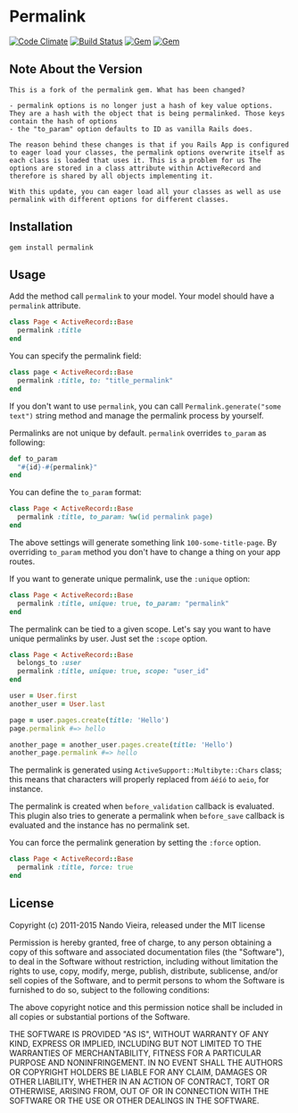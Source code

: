 # Permalink

[![Code Climate](https://codeclimate.com/github/fnando/permalink.png)](https://codeclimate.com/github/fnando/permalink)
[![Build Status](https://travis-ci.org/fnando/permalink.svg)](https://travis-ci.org/fnando/permalink)
[![Gem](https://img.shields.io/gem/v/permalink.svg)](https://rubygems.org/gems/permalink)
[![Gem](https://img.shields.io/gem/dt/permalink.svg)](https://rubygems.org/gems/permalink)


## Note About the Version

    This is a fork of the permalink gem. What has been changed?

    - permalink options is no longer just a hash of key value options. They are a hash with the object that is being permalinked. Those keys contain the hash of options
    - the "to_param" option defaults to ID as vanilla Rails does.

    The reason behind these changes is that if you Rails App is configured to eager load your classes, the permalink options overwrite itself as each class is loaded that uses it. This is a problem for us The options are stored in a class attribute within ActiveRecord and therefore is shared by all objects implementing it.

    With this update, you can eager load all your classes as well as use permalink with different options for different classes.


## Installation

    gem install permalink

## Usage

Add the method call `permalink` to your model. Your model should have a `permalink` attribute.

```ruby
class Page < ActiveRecord::Base
  permalink :title
end
```

You can specify the permalink field:

```ruby
class page < ActiveRecord::Base
  permalink :title, to: "title_permalink"
end
```

If you don't want to use `permalink`, you can call `Permalink.generate("some text")` string method and manage the permalink process by yourself.

Permalinks are not unique by default. `permalink` overrides `to_param` as following:

```ruby
def to_param
  "#{id}-#{permalink}"
end
```

You can define the `to_param` format:

```ruby
class Page < ActiveRecord::Base
  permalink :title, to_param: %w(id permalink page)
end
```

The above settings will generate something link `100-some-title-page`. By overriding `to_param` method you don't have to change a thing on your app routes.

If you want to generate unique permalink, use the `:unique` option:

```ruby
class Page < ActiveRecord::Base
  permalink :title, unique: true, to_param: "permalink"
end
```

The permalink can be tied to a given scope. Let's say you want to have unique permalinks by user. Just set the `:scope` option.

```ruby
class Page < ActiveRecord::Base
  belongs_to :user
  permalink :title, unique: true, scope: "user_id"
end

user = User.first
another_user = User.last

page = user.pages.create(title: 'Hello')
page.permalink #=> hello

another_page = another_user.pages.create(title: 'Hello')
another_page.permalink #=> hello
```

The permalink is generated using `ActiveSupport::Multibyte::Chars` class; this means that characters will properly replaced from `áéíó` to `aeio`, for instance.

The permalink is created when `before_validation` callback is evaluated. This plugin also tries to generate a permalink when `before_save` callback is evaluated and the instance has no permalink set.

You can force the permalink generation by setting the `:force` option.

```ruby
class Page < ActiveRecord::Base
  permalink :title, force: true
end
```

## License

Copyright (c) 2011-2015 Nando Vieira, released under the MIT license

Permission is hereby granted, free of charge, to any person obtaining a copy of this software and associated documentation files (the "Software"), to deal in the Software without restriction, including without limitation the rights to use, copy, modify, merge, publish, distribute, sublicense, and/or sell copies of the Software, and to permit persons to whom the Software is furnished to do so, subject to the following conditions:

The above copyright notice and this permission notice shall be included in all copies or substantial portions of the Software.

THE SOFTWARE IS PROVIDED "AS IS", WITHOUT WARRANTY OF ANY KIND, EXPRESS OR IMPLIED, INCLUDING BUT NOT LIMITED TO THE WARRANTIES OF MERCHANTABILITY, FITNESS FOR A PARTICULAR PURPOSE AND NONINFRINGEMENT. IN NO EVENT SHALL THE AUTHORS OR COPYRIGHT HOLDERS BE LIABLE FOR ANY CLAIM, DAMAGES OR OTHER LIABILITY, WHETHER IN AN ACTION OF CONTRACT, TORT OR OTHERWISE, ARISING FROM, OUT OF OR IN CONNECTION WITH THE SOFTWARE OR THE USE OR OTHER DEALINGS IN THE SOFTWARE.
